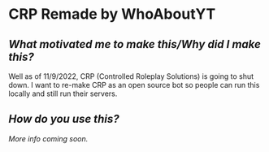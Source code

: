 # CRP Remade by WhoAboutYT

## _What motivated me to make this/Why did I make this?_

Well as of 11/9/2022, CRP (Controlled Roleplay Solutions) is going to shut down. I want to re-make CRP as an open source bot so people can run this locally and still run their servers.

## _How do you use this?_

_More info coming soon._
